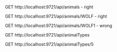 GET http://localhost:9721/api/animals  - right

GET http://localhost:9721/api/animals/WOLF - right

GET http://localhost:9721/api/animals/WOLF1 - wrong


GET http://localhost:9721/api/animalTypes

GET http://localhost:9721/api/animalTypes/5

